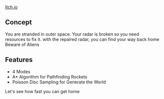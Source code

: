 [Itch.io](https://reforms.itch.io/space-home)

## Concept
You are stranded in outer space. Your radar is broken so you need resources to fix it.
with the repaired radar, you can find your way back home\
Beware of Aliens

## Features
- 4 Modes
- A* Algorithm for Pathfinding Rockets
- Poisson Disc Sampling for Generate the World

Let's see how fast you can get home
